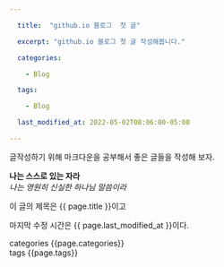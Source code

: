 ```yaml
---

  title:  "github.io 블로그  첫 글"

  excerpt: "github.io 블로그 첫 글 작성해봅니다."

  categories:

    - Blog

  tags:

    - Blog

  last_modified_at: 2022-05-02T08:06:00-05:00

---
```


  글작성하기 위해 마크다운을 공부해서 
  좋은 글들을 작성해 보자.
  
  **나는 스스로 있는 자라**   
  *나는 영원히 신실한 하나님 말씀이라*

  이 글의 제목은 {{ page.title }}이고

  마지막 수정 시간은 {{ page.last_modified_at }}이다.
  
  categories {{page.categories}}   
  tags {{page.tags}}
